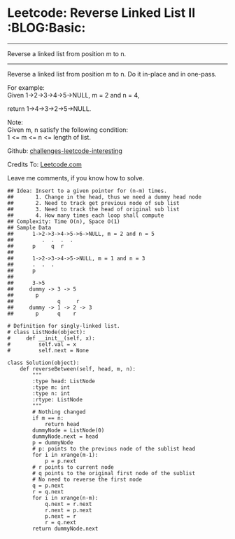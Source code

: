# Leetcode: Reverse Linked List II     :BLOG:Basic:


---

Reverse a linked list from position m to n.  

---

Reverse a linked list from position m to n. Do it in-place and in one-pass.  

For example:  
Given 1->2->3->4->5->NULL, m = 2 and n = 4,  

return 1->4->3->2->5->NULL.  

Note:  
Given m, n satisfy the following condition:  
1 <= m <= n <= length of list.  

Github: [challenges-leetcode-interesting](https://github.com/DennyZhang/challenges-leetcode-interesting/tree/master/reverse-linked-list-ii)  

Credits To: [Leetcode.com](https://leetcode.com/problems/reverse-linked-list-ii/description/)  

Leave me comments, if you know how to solve.  

    ## Idea: Insert to a given pointer for (n-m) times.
    ##       1. Change in the head, thus we need a dummy head node
    ##       2. Need to track get previous node of sub list
    ##       3. Need to track the head of original sub list
    ##       4. How many times each loop shall compute
    ## Complexity: Time O(n), Space O(1)
    ## Sample Data
    ##      1->2->3->4->5->6->NULL, m = 2 and n = 5
    ##         .  .  .  .
    ##      p     q  r
    ##
    ##      1->2->3->4->5->NULL, m = 1 and n = 3
    ##      .  .  .
    ##      p
    ##
    ##      3->5
    ##     dummy -> 3 -> 5
    ##       p
    ##              q     r
    ##     dummy -> 1 -> 2 -> 3
    ##       p      q    r
    
    # Definition for singly-linked list.
    # class ListNode(object):
    #     def __init__(self, x):
    #         self.val = x
    #         self.next = None
    
    class Solution(object):
        def reverseBetween(self, head, m, n):
            """
            :type head: ListNode
            :type m: int
            :type n: int
            :rtype: ListNode
            """
            # Nothing changed
            if m == n:
                return head
            dummyNode = ListNode(0)
            dummyNode.next = head
            p = dummyNode
            # p: points to the previous node of the sublist head
            for i in xrange(m-1):
                p = p.next
            # r points to current node
            # q points to the original first node of the sublist
            # No need to reverse the first node
            q = p.next
            r = q.next
            for i in xrange(n-m):
                q.next = r.next
                r.next = p.next
                p.next = r
                r = q.next
            return dummyNode.next
